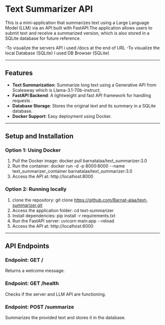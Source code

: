 # Text Summarizer API

This is a mini-application that summarizes text using a Large Language Model (LLM) via an API built with FastAPI.The application allows users to submit text and receive a summarized version, which is also stored in a SQLite database for future reference.

-To visualize the servers API i used /docs at the end of URL
-To visualize the local Database (SQLite) I used DB Browser (SQLite) 

---

## **Features**
- **Text Summarization**: Summarize long text using a Generative API from Scaleaway which is Llama-3.1-70b-instruct.
- **FastAPI Backend**: A lightweight and fast API framework for handling requests .
- **Database Storage**: Stores the original text and its summary in a SQLite database.
- **Docker Support**: Easy deployment using Docker.

---
## **Setup and Installation**
### **Option 1: Using Docker**
1. Pull the Docker image:
docker pull barnatalaa/text_summarizer:3.0
2. Run the container:
docker run -d -p 8000:8000 --name text_summarizer_container barnatalaa/text_summarizer:3.0
3. Access the API at:
http://localhost:8000
### **Option 2: Running locally**
1. clone the repository:
git clone https://github.com/Barnat-alaa/text-summarizer.git
2. Access the application folder: 
cd text-summarizer
3. Install dependencies:
pip install -r requirements.txt
4. Run the FastAPI server:
uvicorn main:app --reload 
5. Access the API at:
http://localhost:8000

---
## **API Endpoints**
### **Endpoint: GET /**
Returns a welcome message.
### **Endpoint: GET /health**
Checks if the server and LLM API are functioning.
### **Endpoint: POST /summarize**
Summarizes the provided text and stores it in the database.
